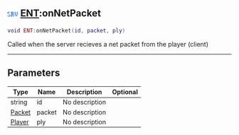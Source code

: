 ## <img src="../../.gitbook/assets/server.png" width="24" height=24 /> [ENT](https://iaswiki.rawr.dev/readme/ent):onNetPacket

```lua
void ENT:onNetPacket(id, packet, ply)
```

Called when the server recieves a net packet from the player (client)

------
## Parameters

| Type   | Name | Description | Optional |
| ------ | ---- | ----------- | -------: |
| string | id | No description |  |
| [Packet](https://iaswiki.rawr.dev/readme/packet) | packet | No description |  |
| [Player](https://iaswiki.rawr.dev/readme/player) | ply | No description |  |

